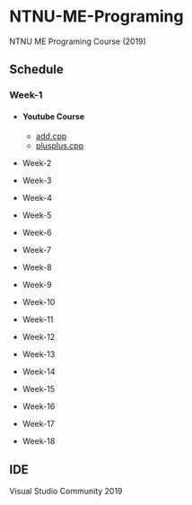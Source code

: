 # NTNU-ME-Programing
NTNU ME Programing Course (2019)

## Schedule
### Week-1 

  * #### Youtube Course
    * [add.cpp](Week-1/YoutubeCourse/add.cpp)
    * [plusplus.cpp](Week-1/YoutubeCourse/plusplus.cpp)

* Week-2 

* Week-3

* Week-4

* Week-5

* Week-6

* Week-7

* Week-8

* Week-9

* Week-10

* Week-11

* Week-12

* Week-13

* Week-14

* Week-15

* Week-16

* Week-17

* Week-18

## IDE
Visual Studio Community 2019
